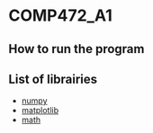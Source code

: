 # COMP472_A1

## How to run the program

## List of librairies
- [numpy](https://numpy.org/)
- [matplotlib](https://matplotlib.org/)
- [math](https://docs.python.org/3/library/math.html)
